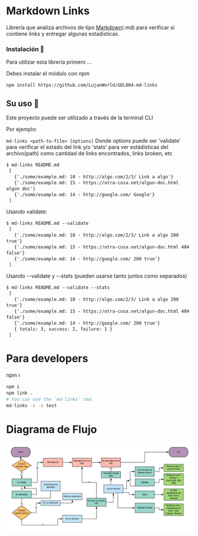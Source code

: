 # Markdown Links

Librería que analiza archivos de tipo [Markdown](https://es.wikipedia.org/wiki/Markdown)(.md) para verificar si contiene links y entregar algunas estadísticas.

### Instalación 🔧

Para utilizar esta librería primero ...

Debes instalar el módulo con npm

```
npm install https://github.com/LujanWorld/GDL004-md-links
```

## Su uso 🎁

Este proyecto puede ser utilizado a través de la terminal CLI

Por ejemplo:

`md-links <path-to-file> [options]`
Donde options puede ser 'validate' para verificar el estado del link y/o 'stats' para ver estádisticas del archivo(path) como cantidad de links encontrados, links broken, etc

```
$ md-links README.md
 [
   {'./some/example.md: 10 - http://algo.com/2/3/ Link a algo'}
   {'./some/example.md: 15 - https://otra-cosa.net/algun-doc.html algún doc'}
   {'./some/example.md: 14 - http://google.com/ Google'}
 ]
```

Usando validate:

```
$ md-links README.md --validate
 [
   {'./some/example.md: 10 - http://algo.com/2/3/ Link a algo 200 true'}
   {'./some/example.md: 15 - https://otra-cosa.net/algun-doc.html 404 false'}
   {'./some/example.md: 14 - http://google.com/ 200 true'}
 ]
```

Usando --validate y --stats (pueden usarse tanto juntos como separados)

```
$ md-links README.md --validate --stats
 [
   {'./some/example.md: 10 - http://algo.com/2/3/ Link a algo 200 true'}
   {'./some/example.md: 15 - https://otra-cosa.net/algun-doc.html 404 false'}
   {'./some/example.md: 14 - http://google.com/ 200 true'}
   { totals: 3, success: 2, failure: 1 }
 ]
```

# Para developers

npm i

```bash
npm i
npm link .
# You can use the `md-links` cmd.
md-links -v -s test
```

# Diagrama de Flujo

![Diagrama de flujo](./diagrama-MD-Links.png)
